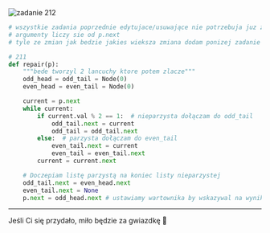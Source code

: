 <picture>
  <source srcset="../../srt/zbior_zadan/212.png" media="(prefers-color-scheme: light)">
  <source srcset="../../srt/zbior_zadan/black_212.png" media="(prefers-color-scheme: dark)">
  <img src="../../srt/zbior_zadan/black_212.png" alt="zadanie 212">
</picture>

```python
# wszystkie zadania poprzednie edytujace/usuwające nie potrzebuja juz zwracac noda tylko mogą edytować in place
# argumenty liczy sie od p.next
# tyle ze zmian jak bedzie jakies wieksza zmiana dodam ponizej zadanie 

# 211
def repair(p):
    """bede tworzyl 2 lancuchy ktore potem zlacze"""
    odd_head = odd_tail = Node(0)
    even_head = even_tail = Node(0)

    current = p.next
    while current:
        if current.val % 2 == 1:  # nieparzysta dołączam do odd_tail
            odd_tail.next = current
            odd_tail = odd_tail.next
        else:  # parzysta dołączam do even_tail
            even_tail.next = current
            even_tail = even_tail.next
        current = current.next

    # Doczepiam listę parzystą na koniec listy nieparzystej
    odd_tail.next = even_head.next
    even_tail.next = None
    p.next = odd_head.next # ustawiamy wartownika by wskazywal na wynik

```


---
Jeśli Ci się przydało, miło będzie za gwiazdkę 🤝
